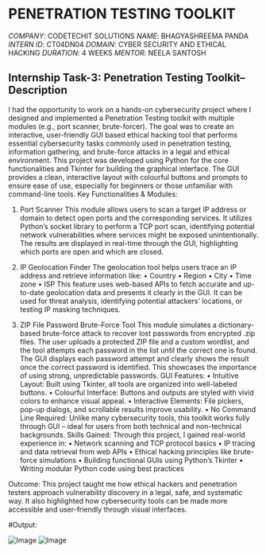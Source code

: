# PENETRATION TESTING TOOLKIT
*COMPANY*: CODETECHIT SOLUTIONS
*NAME*: BHAGYASHREEMA PANDA
*INTERN ID*: CT04DN04
*DOMAIN*: CYBER SECURITY AND ETHICAL HACKING
*DURATION*: 4 WEEKS
*MENTOR*: NEELA SANTOSH

## Internship Task-3: Penetration Testing Toolkit– Description
I had the opportunity to work on a hands-on cybersecurity project where I designed and implemented a Penetration Testing toolkit with multiple modules (e.g., port scanner, brute-forcer). The goal was to create an interactive, user-friendly GUI based ethical hacking tool that performs essential cybersecurity tasks commonly used in penetration testing, information gathering, and brute-force attacks in a legal and ethical environment.
This project was developed using Python for the core functionalities and Tkinter for building the graphical interface. The GUI provides a clean, interactive layout with colourful buttons and prompts to ensure ease of use, especially for beginners or those unfamiliar with command-line tools.
Key Functionalities & Modules:
1. Port Scanner
This module allows users to scan a target IP address or domain to detect open ports and the corresponding services. It utilizes Python’s socket library to perform a TCP port scan, identifying potential network vulnerabilities where services might be exposed unintentionally. The results are displayed in real-time through the GUI, highlighting which ports are open and which are closed.

2. IP Geolocation Finder
The geolocation tool helps users trace an IP address and retrieve information like:
•	Country
•	Region
•	City
•	Time zone
•	ISP
This feature uses web-based APIs to fetch accurate and up-to-date geolocation data and presents it clearly in the GUI. It can be used for threat analysis, identifying potential attackers’ locations, or testing IP masking techniques.

3. ZIP File Password Brute-Force Tool
This module simulates a dictionary-based brute-force attack to recover lost passwords from encrypted .zip files. The user uploads a protected ZIP file and a custom wordlist, and the tool attempts each password in the list until the correct one is found. The GUI displays each password attempt and clearly shows the result once the correct password is identified. This showcases the importance of using strong, unpredictable passwords.
GUI Features:
•	Intuitive Layout: Built using Tkinter, all tools are organized into well-labeled buttons.
•	Colourful Interface: Buttons and outputs are styled with vivid colors to enhance visual appeal.
•	Interactive Elements: File pickers, pop-up dialogs, and scrollable results improve usability.
•	No Command Line Required: Unlike many cybersecurity tools, this toolkit works fully through GUI – ideal for users from both technical and non-technical backgrounds.
Skills Gained:
Through this project, I gained real-world experience in:
•	Network scanning and TCP protocol basics
•	IP tracing and data retrieval from web APIs
•	Ethical hacking principles like brute-force simulations
•	Building functional GUIs using Python’s Tkinter
•	Writing modular Python code using best practices

Outcome:
This project taught me how ethical hackers and penetration testers approach vulnerability discovery in a legal, safe, and systematic way. It also highlighted how cybersecurity tools can be made more accessible and user-friendly through visual interfaces.

#Output:

![Image](https://github.com/user-attachments/assets/77d45886-3301-4330-95de-239e872bba83)      ![Image](https://github.com/user-attachments/assets/679464f0-e0f0-4504-90ce-a68294bcb96e)
